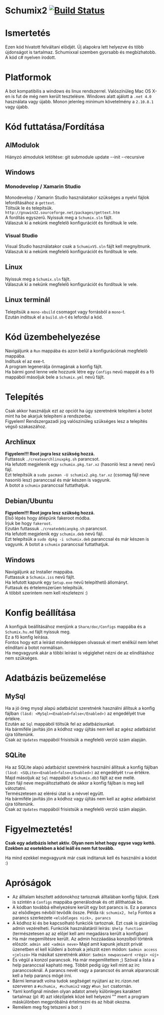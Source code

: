 # Schumix2 [![Build Status](https://travis-ci.org/Schumix/Schumix2.png?branch=master)](https://travis-ci.org/Schumix/Schumix2)

# Ismertetés

Ezen kód hívatott felváltani elõdjét. Új alapokra lett helyezve és több újdonságot is tartalmaz.
Schumixxal szemben gyorsabb és megbízhatobb. A kód c# nyelven írodott.

# Platformok

A bot kompatibilis a windows és linux rendszerrel. Valószínüleg Mac OS X-en is fut de még nem került tesztelésre.
Windows alatt ajálott a `.net 4.0` használata vagy újabb.
Monon jelenleg minimum követelmény a `2.10.8.1` vagy újabb.

# Kód futtatása/Fordítása

## AlModulok

Hiányzó almodulok letöltése: git submodule update --init --recursive

## Windows

### Monodevelop / Xamarin Studio
Monodevelop / Xamarin Studio használatakor szükséges a nyelvi fájlok lefordításához a `gettext`.
<br/>Töltsük le és telepítsük. `http://gnuwin32.sourceforge.net/packages/gettext.htm`
<br/>A fordítás egyszerû. Nyissuk meg a `Schumix.sln` fájlt.
<br/>Válaszuk ki a nekünk megfelelõ konfigurációt és fordítsuk le vele.

### Visual Studio
Visual Studio használatakor csak a `SchumixVS.sln` fájlt kell megnyitnunk.
<br/>Válaszuk ki a nekünk megfelelõ konfigurációt és fordítsuk le vele.

## Linux

Nyissuk meg a `Schumix.sln` fájlt.
<br/>Válaszuk ki a nekünk megfelelõ konfigurációt és fordítsuk le vele.

## Linux terminál

Telepítsük a `mono-xbuild` csomagot vagy forrásból a `mono`-t.
<br/>Ezután inditsuk el a `build.sh`-t és lefordul a kód.

# Kód üzembehelyezése

Navigáljunk a `Run` mappába és azon belül a konfigurációnak megfelelõ mappába.
<br/>Indítusk el az exe-t.
<br/>A program legenerálja önmagának a konfig fájlt.
<br/>Ha bármi gond lenne vele hozzunk létre egy `Configs` nevû mappát és a fõ mappából másoljuk bele a `Schumix.yml` nevû fájlt.

# Telepítés

Csak akkor használjuk ezt az opciót ha úgy szeretnénk telepíteni a botot mint ha be akarjuk telepíteni a rendszerbe.
<br/>Figyelem! Rendszergazadi jog valószinüleg szükséges lesz a telepítés végső szakaszához.

## Archlinux

**Figyelem!!! Root jogra lesz szükség hozzá.**
<br/>Futtassuk `./createarchlinuxpkg.sh` parancsot.
<br/>Ha lefutott megjelenik egy `schumix.pkg.tar.xz` (hasonló lesz a neve) nevű fájl.
<br/>Ezt telepítsük a `sudo pacman -U schumix2.pkg.tar.xz` (csomag fájl neve hasonló lesz) paranccsal és már készen is vagyunk.
<br/>A botot a `schumix` paranccsal futtathatjuk.

## Debian/Ubuntu

**Figyelem!!! Root jogra lesz szükség hozzá.**
<br/>Első lépés hogy átlépünk fakeroot módba.
<br/>Írjuk be hogy `fakeroot`.
<br/>Ezután futtassuk `./createdebianpkg.sh` parancsot.
<br/>Ha lefutott megjelenik egy `schumix.deb` nevű fájl.
<br/>Ezt telepítsük a `sudo dpkg -i schumix.deb` paranccsal és már készen is vagyunk. A botot a `schumix` paranccsal futtathatjuk.

## Windows

Navigáljunk az Installer mappába.
<br/>Futtassuk a `Schumix.iss` nevű fájlt.
<br/>Ha lefutott kapunk egy `Setup.exe` nevű telepíthető állományt.
<br/>Futtasuk és értelemszerüen telepítsük.
<br/>A többit szerintem nem kell részletezni :)

# Konfig beállítása

A konfiguk beállításához menjünk a `Share/doc/Configs` mappába és a `Schumix.hu.md` fájlt nyissuk meg.
<br/>Ez a fő konfig leírása.
<br/>Fontos hogy ezt a leírást mindenképpen olvassuk el mert enélkül nem lehet elindítani a botot normálisan.
<br/>Ha megvagyunk akár a többi leírást is végiglehet nézni de az elindításhoz nem szükséges.

# Adatbázis beüzemelése

## MySql

Ha a jó öreg mysql alapú adatbázist szeretnénk használni állítsuk a konfig fájlban `(lásd: <MySql><Enabled>false</Enabled>)` az engedélyét true értékre.
<br/>Ezután az `Sql` mappából töltsük fel az adatbázisunkat.
<br/>Ha bármiféle javítás jön a kódhoz vagy újítás nem kell az agész adatbázist újra töltenünk.
<br/>Csak az `Updates` mappából frisistsük a megfelelõ verzió szám alapján.

## SQLite

Ha az SQLite alapú adatbázist szeretnénk használni állítsuk a konfig fájlban `(lásd: <SQLite><Enabled>false</Enabled>)` az engedélyét `true` értékre.
<br/>Majd másoljuk az `Sql` mappából a `Schumix.db3` fájlt az exe mellé.
<br/>Ezen fájl neve megváltoztatható de akkor a konfig fájlban is meg kell vátoztatni.
<br/>Természetesen az elérési útat is a névvel együtt.
<br/>Ha bármiféle javítás jön a kódhoz vagy újítás nem kell az agész adatbázist újra töltenünk.
<br/>Csak az `Updates` mappából frisistsük a megfelelõ verzió szám alapján.

# Figyelmeztetés!

**Csak egy adatbázis lehet aktiv. Olyan nem lehet hogy egyse vagy kettõ. Ezekben az esetekben a kód leáll és nem fut tovább.**

Ha mind ezekkel megvagyunk már csak inditanuk kell és használni a kódot :)

# Apróságok

* Az álltalam készített addonokhoz tartoznak álltalában konfig fájlok. Ezek is szintén a `Configs` mappába generálodnak és ott állíthatóak be.
* A kódban továbbá elhelyezésre került egy bot parancs is. Ez a parancs az elsõdleges névbõl tevõdik össze. Példa rá: `schumix2, help`
  Fontos a parancs szerkezete `<elsõdleges nick>, parancs`
* A kódhoz ki és be kapcsolható funkciók tartoznak. Ezt csak is gizárólag admin vezérelheti.
  Funkciók használatáról leírás: `$help function` (természetesen az az elõjel kell ami megadásra került a konfigban)
* Ha már megemlítésre került. Az admin hozzáadása konzolból történik elõször. `admin add <admin neve>`
  Majd amit kapunk jelszót privát üzenetben el kell küldeni a botnak a jelszót ezen módon: `$admin access <jelszó>`
  Ha másikat szeretnénk akkor: `$admin newpassword <régi> <új>`
* És végül a konzol parancsok. Ha már megemlítettem ;) Szóval a lista a help paranccsal kapható meg.
  Többit pedig úgy kell mint az irc paranccsoknál. A parancs nevét vagy a parancsot és annak alparancsát kell a help parancs mögé írni.
* Bármi lemaradt volna tudok segítséget nyújtani az irc.rizon.net szerveren a `#schumix, #schumix2` vagy `#hun_bot` csatornán.
* Yaml konfignál minden olyan adatot amely különleges karaktert tartalmaz (pl: #) azt idézőjelek közé kell helyezni "" mert a program máskülönben megpróbálná értelmezni és az hibát okozna.
* Remélem meg fog tetszeni a bot :)
